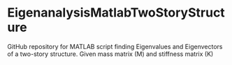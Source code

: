 # EigenanalysisMatlabTwoStoryStructure
GitHub repository for MATLAB script finding Eigenvalues and Eigenvectors of a two-story structure. Given mass matrix (M) and stiffness matrix (K)
